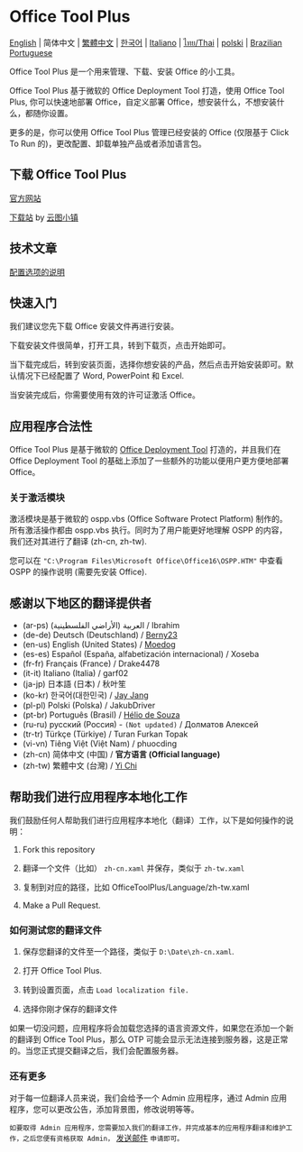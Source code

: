﻿# Office Tool Plus

[English](/README.md) | 简体中文 | [繁體中文](/README-zh_tw.md) | [한국어](/README-ko_kr.md) | [Italiano](/README-it_it.md) | [ไทย/Thai](/README-th_th.md) | [polski](/README-pl_pl.md) | [Brazilian Portuguese](/README-pt_br.md)

Office Tool Plus 是一个用来管理、下载、安装 Office 的小工具。

Office Tool Plus 基于微软的 Office Deployment Tool 打造，使用 Office Tool Plus, 你可以快速地部署 Office，自定义部署 Office，想安装什么，不想安装什么，都随你设置。

更多的是，你可以使用 Office Tool Plus 管理已经安装的 Office (仅限基于 Click To Run 的)，更改配置、卸载单独产品或者添加语言包。

## 下载 Office Tool Plus

[官方网站](https://otp.landian.vip/)

[下载站](https://delivery.yuntu.dev/office-tool/) by [云图小镇](https://www.yuntu.dev/)

## 技术文章

[配置选项的说明](https://docs.microsoft.com/zh-cn/DeployOffice/configuration-options-for-the-office-2016-deployment-tool)

## 快速入门

我们建议您先下载 Office 安装文件再进行安装。

下载安装文件很简单，打开工具，转到下载页，点击开始即可。

当下载完成后，转到安装页面，选择你想安装的产品，然后点击开始安装即可。默认情况下已经配置了 Word, PowerPoint 和 Excel.

当安装完成后，你需要使用有效的许可证激活 Office。

## 应用程序合法性

Office Tool Plus 是基于微软的 [Office Deployment Tool](https://docs.microsoft.com/zh-cn/DeployOffice/overview-of-the-office-customization-tool-for-click-to-run) 打造的，并且我们在 Office Deployment Tool 的基础上添加了一些额外的功能以便用户更方便地部署 Office。

### 关于激活模块

激活模块是基于微软的 ospp.vbs (Office Software Protect Platform) 制作的。所有激活操作都由 ospp.vbs 执行。同时为了用户能更好地理解 OSPP 的内容，我们还对其进行了翻译 (zh-cn, zh-tw).

您可以在 ````"C:\Program Files\Microsoft Office\Office16\OSPP.HTM"```` 中查看 OSPP 的操作说明 (需要先安装 Office).

## 感谢以下地区的翻译提供者

- (ar-ps) العربية (الأراضي الفلسطينية) / Ibrahim
- (de-de) Deutsch (Deutschland) / [Berny23](https://steamcommunity.com/id/Berny23)
- (en-us) English (United States) / [Moedog](https://prprpr.love)
- (es-es) Español (España, alfabetización internacional) / Xoseba
- (fr-fr) Français (France) / Drake4478
- (it-it) Italiano (Italia) / garf02
- (ja-jp) 日本語 (日本) / 秋叶笙
- (ko-kr) 한국어(대한민국) / [Jay Jang](https://github.com/yaeyaya)
- (pl-pl) Polski (Polska) / JakubDriver
- (pt-br) Português (Brasil) / [Hélio de Souza](https://sway.office.com/RVue6qySNJ2DzYrs?ref=Link)
- (ru-ru) русский (Россия) - `(Not updated)` / Долматов Алексей
- (tr-tr) Türkçe (Türkiye) / Turan Furkan Topak
- (vi-vn) Tiêng Việt (Việt Nam) / phuocding
- (zh-cn) 简体中文 (中国) / **官方语言 (Official language)**
- (zh-tw) 繁體中文 (台灣) / [Yi Chi](https://github.com/chiyi4488)

## 帮助我们进行应用程序本地化工作

我们鼓励任何人帮助我们进行应用程序本地化（翻译）工作，以下是如何操作的说明：

1. Fork this repository

2. 翻译一个文件（比如） ````zh-cn.xaml```` 并保存，类似于 ````zh-tw.xaml````

3. 复制到对应的路径，比如 OfficeToolPlus/Language/zh-tw.xaml

4. Make a Pull Request.

### 如何测试您的翻译文件

1. 保存您翻译的文件至一个路径，类似于 ````D:\Date\zh-cn.xaml````.

2. 打开 Office Tool Plus.

3. 转到设置页面，点击 ````Load localization file.````

4. 选择你刚才保存的翻译文件

如果一切没问题，应用程序将会加载您选择的语言资源文件，如果您在添加一个新的翻译到 Office Tool Plus，那么 OTP 可能会显示无法连接到服务器，这是正常的。当您正式提交翻译之后，我们会配置服务器。

### 还有更多

对于每一位翻译人员来说，我们会给予一个 Admin 应用程序，通过 Admin 应用程序，您可以更改公告，添加背景图，修改说明等等。

````如要取得 Admin 应用程序，您需要加入我们的翻译工作，并完成基本的应用程序翻译和维护工作，之后您便有资格获取 Admin，```` [发送邮件](mailto:yerong@coolhub.top) ````申请即可。````
